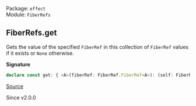 Package: `effect`<br />
Module: `FiberRefs`<br />

## FiberRefs.get

Gets the value of the specified `FiberRef` in this collection of `FiberRef`
values if it exists or `None` otherwise.

**Signature**

```ts
declare const get: { <A>(fiberRef: FiberRef.FiberRef<A>): (self: FiberRefs) => Option.Option<A>; <A>(self: FiberRefs, fiberRef: FiberRef.FiberRef<A>): Option.Option<A>; }
```

[Source](https://github.com/Effect-TS/effect/tree/main/packages/effect/src/FiberRefs.ts#L82)

Since v2.0.0